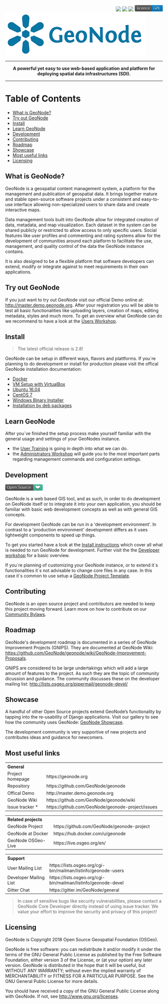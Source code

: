 <div align="right">
<a href="http://travis-ci.org/GeoNode/geonode"><img src="https://secure.travis-ci.org/GeoNode/geonode.png"></a> <a href="https://coveralls.io/github/GeoNode/geonode?branch=master"><img src="https://coveralls.io/repos/github/GeoNode/geonode/badge.svg?branch=master"></a> <a href="https://codecov.io/gh/GeoNode/geonode)
[![travis-ci.org"><img src="https://codecov.io/gh/GeoNode/geonode/branch/master/graph/badge.svg"></a> <a href="https://www.gnu.org/licenses/gpl-3.0.en.html"><img src="docs/img/gpl.png" alt="GPL badge"></a>
</div>
<img src="docs/img/geonode-logo_for_readme.gif" alt="GeoNode Logo" width="450px"/>
<div style="text-align:center"><hr><b>A powerful yet easy to use web-based application and platform for deploying spatial data infrastructures (SDI).</b><hr></div>

# Table of Contents
- [What is GeoNode?](#what-is-geonode)
- [Try out GeoNode](#try-out-geonode)
- [Install](#install)
- [Learn GeoNode](#learn-geonode)
- [Development](#development)
- [Contributing](#contributing)
- [Roadmap](#roadmap)
- [Showcase](#showcase)
- [Most useful links](#most-useful-links)
- [Licensing](#licensing)

## What is GeoNode?
GeoNode is a geospatial content management system, a platform for the management and publication of geospatial data. It brings together mature and stable open-source software projects under a consistent and easy-to-use interface allowing non-specialized users to share data and create interactive maps.

Data management tools built into GeoNode allow for integrated creation of data, metadata, and map visualization. Each dataset in the system can be shared publicly or restricted to allow access to only specific users. Social features like user profiles and commenting and rating systems allow for the development of communities around each platform to facilitate the use, management, and quality control of the data the GeoNode instance contains.

It is also designed to be a flexible platform that software developers can extend, modify or integrate against to meet requirements in their own applications.

## Try out GeoNode
If you just want to try out GeoNode visit our official Demo online at: http://master.demo.geonode.org. After your registration you will be able to test all basic functionalities like uploading layers, creation of maps, editing metadata, styles and much more. To get an overview what GeoNode can do we recommend to have a look at the [Users Workshop](http://docs.geonode.org/en/master/tutorials/users/index.html).

## Install
> The latest official release is 2.8!

GeoNode can be setup in different ways, flavors and plattforms. If you´re planning to do development or install for production please visit 
the offical GeoNode installation documentation:
- [Docker](http://docs.geonode.org/en/master/tutorials/install_and_admin/running_docker/index.html)
- [VM Setup with VirtualBox](http://docs.geonode.org/en/master/tutorials/install_and_admin/vm_setup_virtualbox.html)
- [Ubuntu 16.04](http://docs.geonode.org/en/master/tutorials/install_and_admin/geonode_install/index.html) 
- [CentOS 7](http://docs.geonode.org/en/master/tutorials/install_and_admin/setup_on_centos/index.html)
- [Windows Binary Installer](http://docs.geonode.org/en/master/tutorials/install_and_admin/win_bin_install/win_binary_installer.html)
- [Installation by deb packages](http://geonode.org)

## Learn GeoNode

After you´ve finished the setup process make yourself familiar with the general usage and settings of your GeoNodes instance. 
- the [User Training](http://docs.geonode.org/en/master/tutorials/users/index.html) is going in depth into what we can do.
- the [Administrators Workshop](http://docs.geonode.org/en/master/tutorials/admin/index.html) will guide you to the most important parts regarding management commands and configuration settings.

## Development

<img src="docs/img/opensource.png">

GeoNode is a web based GIS tool, and as such, in order to do development on GeoNode itself or to integrate it into your own application, you should be familiar with basic web development concepts as well as with general GIS concepts. 

For development GeoNode can be run in a 'development environment'. In contrast to  a 'production environment' development differs as it uses lightweight components to speed up things. 

To get you started have a look at the [Install instructions](#install) which cover all what is needed to run GeoNode for development. Further visit the the [Developer workshop](http://docs.geonode.org/en/master/tutorials/devel/index.html) for a basic overview.

If you´re planning of customizing your GeoNode instance, or to extend it´s functionalities it´s not advisable to change core files in any case. In this case it´s common to use setup a [GeoNode Project Template](https://github.com/GeoNode/geonode-project).


## Contributing

GeoNode is an open source project and contributors are needed to keep this project moving forward. Learn more on how to contribute on our [Community Bylaws](https://github.com/GeoNode/geonode/wiki/Community-Bylaws).

## Roadmap

GeoNode's development roadmap is documented in a series of GeoNode Improvement Projects (GNIPS). They are documented at GeoNode Wiki: https://github.com/GeoNode/geonode/wiki/GeoNode-Improvement-Proposals. 

GNIPS are considered to be large undertakings which will add a large amount of features to the project. As such they are the topic of community dicussion and guidance. The community discusses these on the developer mailing list: http://lists.osgeo.org/pipermail/geonode-devel/ 

## Showcase

A handful of other Open Source projects extend GeoNode’s functionality by tapping into the re-usability of Django applications. Visit our gallery to see how the community uses GeoNode: [GeoNode Showcase](http://geonode.org/gallery/).

The development community is very supportive of new projects and contributes ideas and guidance for newcomers.

## Most useful links

<table>
  <tr>
    <th colspan="2" width="660px" align="left">General</th>
  </tr>
  
  <tr>
    <td>Project homepage</td>
    <td>https://geonode.org</td>
  </tr>
  <tr>
    <td>Repository</td>
    <td>https://github.com/GeoNode/geonode</td>
  </tr>
  <tr>
    <td>Offical Demo</td>
    <td>http://master.demo.geonode.org</td>
  </tr>
  <tr>
    <td>GeoNode Wiki</td>
    <td>https://github.com/GeoNode/geonode/wiki</td>
  </tr>
  <tr>
    <td>Issue tracker *</td>
    <td>https://github.com/GeoNode/geonode-project/issues</td>
  </tr>
</table>
<table>
  <tr>
    <th colspan="2" width="660px" align="left">Related projects</th>
  </tr>
  <tr>
    <td>GeoNode Project</td>
    <td>https://github.com/GeoNode/geonode-project</td>
  </tr>
  <tr>
    <td>GeoNode at Docker</td>
    <td>https://hub.docker.com/u/geonode</td>
  </tr>
  <tr>
    <td>GeoNode OSGeo-Live</td>
    <td>https://live.osgeo.org/en/</td>
  </tr>
</table>

<table>
  <tr>
    <th colspan="2" width="660px" align="left">Support</th>
  </tr>
  <tr>
    <td>User Mailing List</td>
    <td>https://lists.osgeo.org/cgi-bin/mailman/listinfo/geonode-users</td>
  </tr>
  <tr>
    <td>Developer Mailing List</td>
    <td>https://lists.osgeo.org/cgi-bin/mailman/listinfo/geonode-devel</td>
  </tr>
  <tr>
    <td>Gitter Chat</td>
    <td>https://gitter.im/GeoNode/general</td>
  </tr>
</table>

> In case of sensitive bugs like security vulnerabilities, please contact a GeoNode Core Developer directly instead of using issue tracker. We value your effort to improve the security and privacy of this project!


## Licensing

GeoNode is Copyright 2018 Open Source Geospatial Foundation (OSGeo).

GeoNode is free software: you can redistribute it and/or modify it under the terms of the GNU General Public License as published by the Free Software Foundation, either version 3 of the License, or
(at your option) any later version. 
GeoNode is distributed in the hope that it will be useful, but WITHOUT ANY WARRANTY; without even the implied warranty of MERCHANTABILITY or FITNESS FOR A PARTICULAR PURPOSE.  See the GNU General Public License for more details.

You should have received a copy of the GNU General Public License along with GeoNode.  If not, see http://www.gnu.org/licenses.
